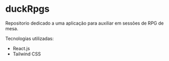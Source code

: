 # duckRpgs
Repositorio dedicado a uma aplicação para auxiliar em sessões de RPG de mesa.

Tecnologias utilizadas:
- React.js
- Tailwind CSS
